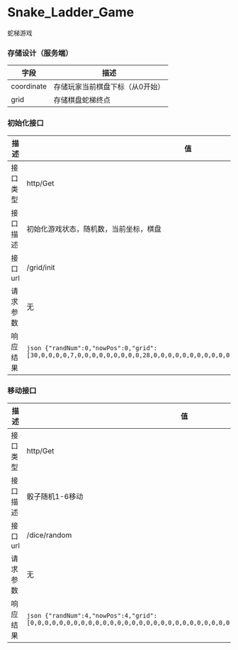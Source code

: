 # Snake_Ladder_Game
蛇梯游戏

### 存储设计（服务端）
| 字段 | 描述 |
| ------ | ------ |
| coordinate |存储玩家当前棋盘下标（从0开始）|
| grid | 存储棋盘蛇梯终点 |

### 初始化接口
| 描述 |值 |
| ------ | ------ |
| 接口类型 | http/Get |
| 接口描述 | 初始化游戏状态，随机数，当前坐标，棋盘 |
| 接口url | /grid/init |
| 请求参数 | 无 |
| 响应结果 | ```json {"randNum":0,"nowPos":0,"grid":[30,0,0,0,0,7,0,0,0,0,0,0,0,0,0,28,0,0,0,0,0,0,0,0,0,0,0,0,0,0,0,0,0,0,0,0],"flag":false} ``` |

### 移动接口
| 描述 |值 |
| ------ | ------ |
| 接口类型 | http/Get |
| 接口描述 | 骰子随机1-6移动 |
| 接口url | /dice/random |
| 请求参数 | 无 |
| 响应结果 | ```json {"randNum":4,"nowPos":4,"grid":[0,0,0,0,0,0,0,0,0,0,0,0,0,0,0,0,0,0,0,0,0,0,0,0,0,0,0,0,0,0,0,0,0,0,0,0],"flag":false}``` |

